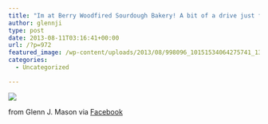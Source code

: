 ```yaml
---
title: "Im at Berry Woodfired Sourdough Bakery! A bit of a drive just for a bowl of pasta! — with Ann, Danielle, Clive http://4sq.com/19VDhfd http://bit.ly/17FPGhh #ifttt"
author: glennji
type: post
date: 2013-08-11T03:16:41+00:00
url: /?p=972
featured_image: /wp-content/uploads/2013/08/998096_10151534064275741_136082279_n.jpg
categories:
  - Uncategorized

---
```

<div>
  <img src='/wp-content/uploads/2013/08/998096_10151534064275741_136082279_n.jpg' style='max-width:600px;' /></p> 
  
  <div>
    from Glenn J. Mason via <a href="https://www.facebook.com/photo.php?fbid=10151534064275741&#038;set=a.10151517420475741.1073741828.551785740&#038;type=1">Facebook</a>
  </div>
</div>
